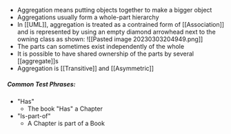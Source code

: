 - Aggregation means putting objects together to make a bigger object
- Aggregations usually form a whole-part hierarchy
- In [[UML]], aggregation is treated as a contrained form of [[Association]] and is represented by using an empty diamond arrowhead next to the owning class as shown:
![[Pasted image 20230303204949.png]]
- The parts can sometimes exist independently of the whole
- It is possible to have shared ownership of the parts by several [[aggregate]]s
- Aggregation is [[Transitive]] and [[Asymmetric]]

##### Common Test Phrases:
- "Has"
	- The book "Has" a Chapter
- "Is-part-of"
	- A Chapter is part of a Book